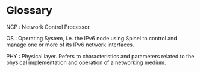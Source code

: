 # Glossary #

NCP
: Network Control Processor.

OS
: Operating System, i.e. the IPv6 node using Spinel to control and manage one or more of its IPv6 network interfaces.

PHY
: Physical layer. Refers to characteristics and parameters related to the physical implementation and operation of a networking medium.
